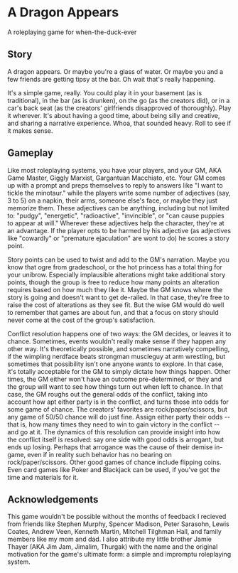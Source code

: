 # A Dragon Appears

A roleplaying game for when-the-duck-ever

## Story

A dragon appears. Or maybe you're a glass of water. Or maybe you and a few friends are getting tipsy at the bar. Oh wait that's really happening.

It's a simple game, really. You could play it in your basement (as is traditional), in the bar (as is drunken), on the go (as the creators did), or in a car's back seat (as the creators' girlfriends disapproved of thoroughly). Play it wherever. It's about having a good time, about being silly and creative, and sharing a narrative experience. Whoa, that sounded heavy. Roll to see if it makes sense.

## Gameplay

Like most roleplaying systems, you have your players, and your GM, AKA Game Master, Giggly Marxist, Gargantuan Macchiato, etc. Your GM comes up with a prompt and preps themselves to reply to answers like "I want to tickle the minotaur." while the players write some number of adjectives (say, 3 to 5) on a napkin, their arms, someone else's face, or maybe they just memorize them. These adjectives can be anything, including but not limited to: "pudgy", "energetic", "radioactive", "invincible", or "can cause puppies to appear at will." Wherever these adjectives help the character, they're at an advantage. If the player opts to be harmed by his adjective (as adjectives like "cowardly" or "premature ejaculation" are wont to do) he scores a story point.

Story points can be used to twist and add to the GM's narration. Maybe you know that ogre from gradeschool, or the hot princess has a total thing for your unibrow. Especially implausible alterations might take additional story points, though the group is free to reduce how many points an alteration requires based on how much they like it. Maybe the GM knows where the story is going and doesn't want to get de-railed. In that case, they're free to raise the cost of alterations as they see fit. But the wise GM would do well to remember that games are about fun, and that a focus on story should never come at the cost of the group's satisfaction.

Conflict resolution happens one of two ways: the GM decides, or leaves it to chance. Sometimes, events wouldn't really make sense if they happen any other way. It's theoretically possible, and sometimes narratively compelling, if the wimpling nerdface beats strongman muscleguy at arm wrestling, but sometimes that possibility isn't one anyone wants to explore. In that case, it's totally acceptable for the GM to simply dictate how things happen. Other times, the GM either won't have an outcome pre-determined, or they and the group will want to see how things turn out when left to chance. In that case, the GM roughs out the general odds of the conflict, taking into account how apt either party is in the conflict, and turns those into odds for some game of chance. The creators' favorites are rock/paper/scissors, but any game of 50/50 chance will do just fine. Assign either party their odds -- that is, how many times they need to win to gain victory in the conflict -- and go at it. The dynamics of this resolution can provide insight into how the conflict itself is resolved: say one side with good odds is arrogant, but ends up losing. Perhaps that arrogance was the cause of their demise in-game, even if in reality such behavior has no bearing on rock/paper/scissors. Other good games of chance include flipping coins. Even card games like Poker and Blackjack can be used, if you've got the time and materials for it.

## Acknowledgements

This game wouldn't be possible without the months of feedback I recieved from friends like Stephen Murphy, Spencer Madison, Peter Sarasohn, Lewis Coates, Andrew Veen, Kenneth Martin, Mitchell Tilghman Hall, and family members like my mom and dad. I also attribute my little brother Jamie Thayer (AKA Jim Jam, Jimalim, Thurgak) with the name and the original motivation for the game's ultimate form: a simple and impromptu roleplaying system.